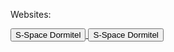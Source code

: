 Websites:

<a href="https://tlswlgus.github.io/Sspace_Dormitel/home.html">
  <button>S-Space Dormitel</button>
</a>

<a href="https://tlswlgus.github.io/Sspace_Boot/home.html">
  <button>S-Space Dormitel</button>
</a>
